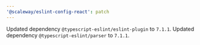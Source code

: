 ```yaml
---
'@scaleway/eslint-config-react': patch
---
```


Updated dependency `@typescript-eslint/eslint-plugin` to `7.1.1`.
Updated dependency `@typescript-eslint/parser` to `7.1.1`.
